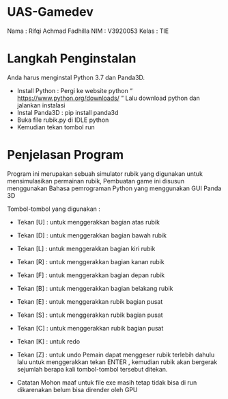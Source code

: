 # UAS-Gamedev
Nama  : Rifqi Achmad Fadhilla
NIM   : V3920053
Kelas : TIE

# Langkah Penginstalan

Anda harus menginstal Python 3.7 dan Panda3D.
- Install Python :
Pergi ke website python “ https://www.python.org/downloads/ “
Lalu download python dan jalankan instalasi
- Instal Panda3D :
pip install panda3d
- Buka file rubik.py di IDLE python
- Kemudian tekan tombol run

# Penjelasan Program
Program ini merupakan sebuah simulator rubik yang digunakan untuk mensimulasikan permainan rubik, Pembuatan game ini disusun menggunakan Bahasa pemrograman Python yang menggunakan GUI Panda 3D

Tombol-tombol yang digunakan :
- Tekan [U] : untuk menggerakkan bagian atas rubik
- Tekan [D] : untuk menggerakkan bagian bawah rubik
- Tekan [L] : untuk menggerakkan bagian kiri rubik
- Tekan [R] : untuk menggerakkan bagian kanan rubik
- Tekan [F] : untuk menggerakkan bagian depan rubik
- Tekan [B] : untuk menggerakkan bagian belakang rubik
- Tekan [E] : untuk menggerakkan rubik bagian pusat
- Tekan [S] : untuk menggerakkan rubik bagian pusat
- Tekan [C] : untuk menggerakkan rubik bagian pusat
- Tekan [K] : untuk redo
- Tekan [Z] : untuk undo
Pemain dapat menggeser rubik terlebih dahulu lalu untuk menggerakkan tekan
ENTER , kemudian rubik akan bergerak sejumlah berapa kali tombol-tombol
tersebut ditekan.

- Catatan
Mohon maaf untuk file exe masih tetap tidak bisa di run dikarenakan belum bisa dirender oleh GPU
